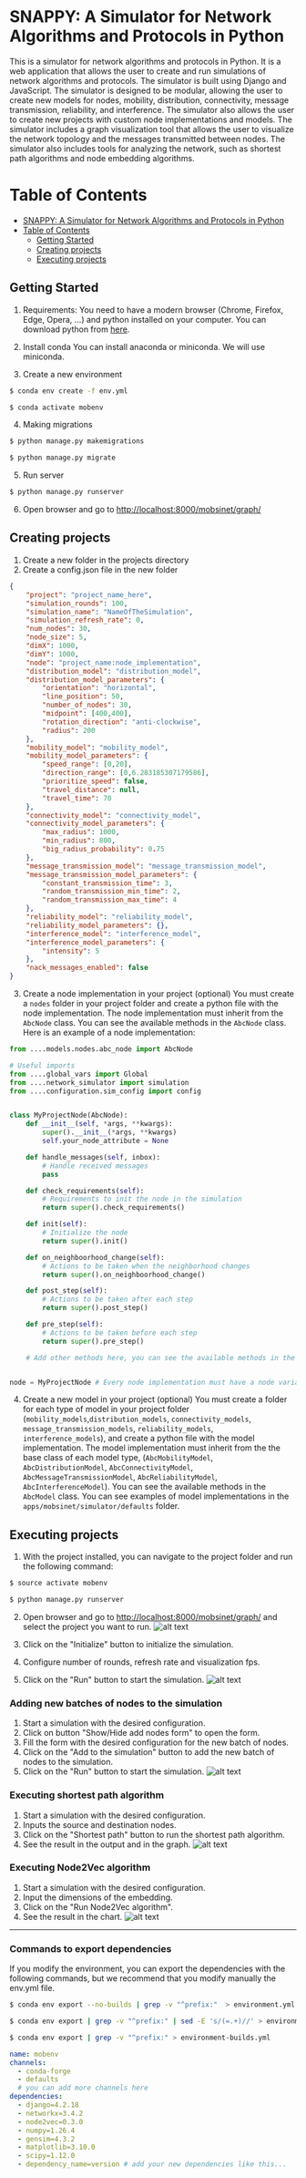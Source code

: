 # SNAPPY: A Simulator for Network Algorithms and Protocols in Python

This is a simulator for network algorithms and protocols in Python. It is a web application that allows the user to create and run simulations of network algorithms and protocols. The simulator is built using Django and JavaScript. The simulator is designed to be modular, allowing the user to create new models for nodes, mobility, distribution, connectivity, message transmission, reliability, and interference. The simulator also allows the user to create new projects with custom node implementations and models. The simulator includes a graph visualization tool that allows the user to visualize the network topology and the messages transmitted between nodes. The simulator also includes tools for analyzing the network, such as shortest path algorithms and node embedding algorithms.

# Table of Contents

- [SNAPPY: A Simulator for Network Algorithms and Protocols in Python](#snappy-a-simulator-for-network-algorithms-and-protocols-in-python)
- [Table of Contents](#table-of-contents)
  - [Getting Started](#getting-started)
  - [Creating projects](#creating-projects)
  - [Executing projects](#executing-projects)

## Getting Started

1. Requirements:
You need to have a modern browser (Chrome, Firefox, Edge, Opera, ...) and python installed on your computer. You can download python from [here](https://www.python.org/downloads/).

2. Install conda
You can install anaconda or miniconda. We will use miniconda.

3. Create a new environment
```bash
$ conda env create -f env.yml
```
```bash
$ conda activate mobenv
```

4. Making migrations
```bash
$ python manage.py makemigrations
```
```bash
$ python manage.py migrate
```

5. Run server
```bash
$ python manage.py runserver
```

6. Open browser and go to [http://localhost:8000/mobsinet/graph/](http://localhost:8000/mobsinet/graph/)

## Creating projects

1. Create a new folder in the projects directory
2. Create a config.json file in the new folder
```json
{
    "project": "project_name_here",
    "simulation_rounds": 100,
    "simulation_name": "NameOfTheSimulation",
    "simulation_refresh_rate": 0,
    "num_nodes": 30,
    "node_size": 5,
    "dimX": 1000,
    "dimY": 1000,
    "node": "project_name:node_implementation",
    "distribution_model": "distribution_model",
    "distribution_model_parameters": {
        "orientation": "horizontal",
        "line_position": 50,
        "number_of_nodes": 30,
        "midpoint": [400,400],
        "rotation_direction": "anti-clockwise",
        "radius": 200
    },
    "mobility_model": "mobility_model",
    "mobility_model_parameters": {
        "speed_range": [0,20],
        "direction_range": [0,6.283185307179586],
        "prioritize_speed": false,
        "travel_distance": null,
        "travel_time": 70
    },
    "connectivity_model": "connectivity_model",
    "connectivity_model_parameters": {
        "max_radius": 1000,
        "min_radius": 800,
        "big_radius_probability": 0.75
    },
    "message_transmission_model": "message_transmission_model",
    "message_transmission_model_parameters": {
        "constant_transmission_time": 3,
        "random_transmission_min_time": 2,
        "random_transmission_max_time": 4
    },
    "reliability_model": "reliability_model",
    "reliability_model_parameters": {},
    "interference_model": "interference_model",
    "interference_model_parameters": {
        "intensity": 5
    },
    "nack_messages_enabled": false
}
```
3. Create a node implementation in your project (optional)
You must create a `nodes` folder in your project folder and create a python file with the node implementation. The node implementation must inherit from the `AbcNode` class. You can see the available methods in the `AbcNode` class. Here is an example of a node implementation:
```python
from ....models.nodes.abc_node import AbcNode

# Useful imports
from ....global_vars import Global
from ....network_simulator import simulation
from ....configuration.sim_config import config


class MyProjectNode(AbcNode):
    def __init__(self, *args, **kwargs):
        super().__init__(*args, **kwargs)
        self.your_node_attribute = None

    def handle_messages(self, inbox):
        # Handle received messages
        pass

    def check_requirements(self):
        # Requirements to init the node in the simulation
        return super().check_requirements()

    def init(self):
        # Initialize the node
        return super().init()

    def on_neighboorhood_change(self):
        # Actions to be taken when the neighborhood changes
        return super().on_neighboorhood_change()

    def post_step(self):
        # Actions to be taken after each step
        return super().post_step()

    def pre_step(self):
        # Actions to be taken before each step
        return super().pre_step()

    # Add other methods here, you can see the available methods in the AbcNode class


node = MyProjectNode # Every node implementation must have a node variable

```
4. Create a new model in your project (optional)
You must create a folder for each type of model in your project folder (`mobility_models`,`distribution_models`, `connectivity_models`, `message_transmission_models`, `reliability_models`, `interference_models`), and create a python file with the model implementation. The model implementation must inherit from the the base class of each model type, (`AbcMobilityModel`, `AbcDistributionModel`, `AbcConnectivityModel`, `AbcMessageTransmissionModel`, `AbcReliabilityModel`, `AbcInterferenceModel`). You can see the available methods in the `AbcModel` class. You can see examples of model implementations in the `apps/mobsinet/simulator/defaults` folder.


## Executing projects

1. With the project installed, you can navigate to the project folder and run the following command:
```bash
$ source activate mobenv
```

```bash
$ python manage.py runserver
```	

2. Open browser and go to [http://localhost:8000/mobsinet/graph/](http://localhost:8000/mobsinet/graph/) and select the project you want to run.
![alt text](docs/imgs/image.png "screenshot")

3. Click on the "Initialize" button to initialize the simulation.
4. Configure number of rounds, refresh rate and visualization fps.
5. Click on the "Run" button to start the simulation.
![alt text](docs/imgs/image2.png "screenshot")

### Adding new batches of nodes to the simulation

1. Start a simulation with the desired configuration.
2. Click on button "Show/Hide add nodes form" to open the form.
3. Fill the form with the desired configuration for the new batch of nodes.
4. Click on the "Add to the simulation" button to add the new batch of nodes to the simulation.
5. Click on the "Run" button to start the simulation.
![alt text](docs/imgs/image3.png)

### Executing shortest path algorithm
1. Start a simulation with the desired configuration.
2. Inputs the source and destination nodes.
3. Click on the "Shortest path" button to run the shortest path algorithm.
4. See the result in the output and in the graph.
![alt text](docs/imgs/tutorial-4.jpeg)

### Executing Node2Vec algorithm

1. Start a simulation with the desired configuration.
2. Input the dimensions of the embedding.
3. Click on the "Run Node2Vec algorithm".
4. See the result in the chart.
![alt text](docs/imgs/tutorial-5.jpeg)

---


### Commands to export dependencies
If you modify the environment, you can export the dependencies with the following commands, but we recommend that you modify manually the env.yml file.

```bash
$ conda env export --no-builds | grep -v "^prefix:"  > environment.yml
```
```bash
$ conda env export | grep -v "^prefix:" | sed -E 's/(=.+)//' > environment-noversion.yml
```
```bash
$ conda env export | grep -v "^prefix:" > environment-builds.yml 
```
```yml
name: mobenv
channels:
  - conda-forge
  - defaults
  # you can add more channels here
dependencies:
  - django=4.2.18
  - networkx=3.4.2
  - node2vec=0.3.0
  - numpy=1.26.4
  - gensim=4.3.2
  - matplotlib=3.10.0
  - scipy=1.12.0
  - dependency_name=version # add your new dependencies like this...
```
